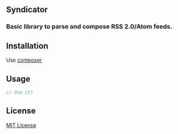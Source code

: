 ## Syndicator

### Basic library to parse and compose RSS 2.0/Atom feeds.

## Installation

Use [composer](http://getcomposer.org)

## Usage

```php
// Use it?
```

## License

[MIT License](http://opensource.org/licenses/MIT)
